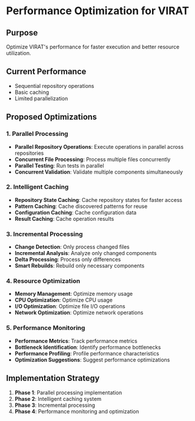 # Performance Optimization for VIRAT

## Purpose

Optimize VIRAT's performance for faster execution and better resource utilization.

## Current Performance

- Sequential repository operations
- Basic caching
- Limited parallelization

## Proposed Optimizations

### 1. Parallel Processing

- **Parallel Repository Operations**: Execute operations in parallel across repositories
- **Concurrent File Processing**: Process multiple files concurrently
- **Parallel Testing**: Run tests in parallel
- **Concurrent Validation**: Validate multiple components simultaneously

### 2. Intelligent Caching

- **Repository State Caching**: Cache repository states for faster access
- **Pattern Caching**: Cache discovered patterns for reuse
- **Configuration Caching**: Cache configuration data
- **Result Caching**: Cache operation results

### 3. Incremental Processing

- **Change Detection**: Only process changed files
- **Incremental Analysis**: Analyze only changed components
- **Delta Processing**: Process only differences
- **Smart Rebuilds**: Rebuild only necessary components

### 4. Resource Optimization

- **Memory Management**: Optimize memory usage
- **CPU Optimization**: Optimize CPU usage
- **I/O Optimization**: Optimize file I/O operations
- **Network Optimization**: Optimize network operations

### 5. Performance Monitoring

- **Performance Metrics**: Track performance metrics
- **Bottleneck Identification**: Identify performance bottlenecks
- **Performance Profiling**: Profile performance characteristics
- **Optimization Suggestions**: Suggest performance optimizations

## Implementation Strategy

1. **Phase 1**: Parallel processing implementation
2. **Phase 2**: Intelligent caching system
3. **Phase 3**: Incremental processing
4. **Phase 4**: Performance monitoring and optimization
